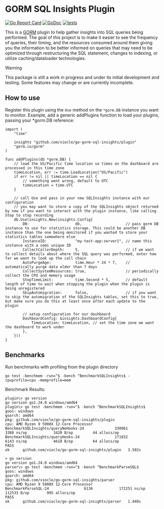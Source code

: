 # GORM SQL Insights Plugin
[![Go Report Card](https://goreportcard.com/badge/github.com/viocle/go-gorm-sql-insights)](https://goreportcard.com/report/github.com/viocle/go-gorm-sql-insights) 
[![GoDoc](https://godoc.org/github.com/viocle/go-gorm-sql-insights?status.svg)](https://godoc.org/github.com/viocle/go-gorm-sql-insights)
[![tests](https://github.com/viocle/go-gorm-sql-insights/actions/workflows/tests.yml/badge.svg)](https://github.com/viocle/go-gorm-sql-insights/actions/workflows/tests.yml)

This is a [GORM](https://gorm.io/index.html) plugin to help gather insights into SQL queries being performed. The goal of this project is to make it easier to see the frequency of queries, their timing, and the resources consumed around them giving you the information to be better informed on queries that may need to be optimized through restructuring the SQL statement, changes to indexing, or utilize caching/dataloader technologies.

> [!WARNING]  
> This package is still a work in progress and under its initial development and testing. Some features may change or are currently incomplete.

## How to use
Register this plugin using the `Use` method on the `*gorm.DB` instance you want to monitor. Example, add a generic addPlugins function to load your plugins, passing your *gorm.DB reference:
```
import (
	"time"

	insights "github.com/viocle/go-gorm-sql-insights/plugin"
	"gorm.io/gorm"
)

func addPlugins(db *gorm.DB) {
	// load the US/Pacific time location so times on the dashboard are processed in this time zone
	timeLocation, err := time.LoadLocation("US/Pacific")
	if err != nil || timeLocation == nil {
		// something went wrong, default to UTC
		timeLocation = time.UTC
	}

	// call Use and pass in your new SQLInsights instance with our configuration
	// you may want to store a copy of the SQLInsights object returned by new if you want to interact with the plugin instance, like calling Stop to stop recording
	db.Use(insights.New(insights.Config{
		DB:                     db,                    // pass gorm DB instance to use for statistics storage. This could be another DB instance than the one being monitored if you wanted to store your statistics tables somewhere else
		InstanceID:             "my-test-app:server1", // name this instance with a semi unique ID
		CollectCallerDepth:     5,                     // if we want to collect details about where the SQL query was performed, enter how far we want to look up the call chain
		AutoPurgeAge:           time.Hour * 24 * 7,    // automatically purge data older than 7 days
		CollectSystemResources: true,                  // periodically collect the CPU and memory usage
		StopTimeLimit:          time.Second * 5,       // default length of time to wait when stopping the plugin when the plugin is being unregistered
		SkipAutomigration:      false,                 // if you want to skip the automigration of the SQLInsights tables, set this to true, but make sure you do this at least once after each update to the plugin

		// setup configuration for our dashboard
		DashboardConfig: &insights.DashboardConfig{
			TimeLocation: timeLocation, // set the time zone we want the dashboard to work under
		},
	}))
}
```

## Benchmarks
Run benchmarks with profiling from the plugin directory
```
go test -benchmem -run=^$ -bench ^BenchmarkSQLInsights$ -cpuprofile=cpu -memprofile=mem
```
Benchmark Results:
```
plugin\> go version
go version go1.24.0 windows/amd64
plugin\> go test -benchmem -run=^$ -bench ^BenchmarkSQLInsights$
goos: windows
goarch: amd64
pkg: github.com/viocle/go-gorm-sql-insights/plugin
cpu: AMD Ryzen 9 5900X 12-Core Processor
BenchmarkSQLInsights/queryNoHooks-24              330961              3388 ns/op            3420 B/op         44 allocs/op
BenchmarkSQLInsights/queryHooks-24                171832              6143 ns/op            4618 B/op         64 allocs/op
PASS
ok      github.com/viocle/go-gorm-sql-insights/plugin   3.502s
```
```
> go version
go version go1.24.0 windows/amd64
parser\> go test -benchmem -run=^$ -bench ^BenchmarkParseSQL$
goos: windows
goarch: amd64
pkg: github.com/viocle/go-gorm-sql-insights/parser
cpu: AMD Ryzen 9 5900X 12-Core Processor
BenchmarkParseSQL-24                6136            172251 ns/op          112533 B/op        995 allocs/op
PASS
ok      github.com/viocle/go-gorm-sql-insights/parser   1.440s
```